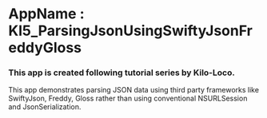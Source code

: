 # AppName : Kl5_ParsingJsonUsingSwiftyJsonFreddyGloss
### This app is created following tutorial series by Kilo-Loco.
This app demonstrates parsing JSON data using third party frameworks like SwiftyJson, Freddy, Gloss rather than using conventional NSURLSession and JsonSerialization.
